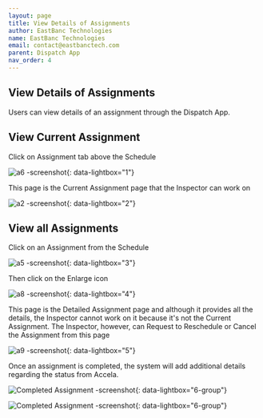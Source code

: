 ```yaml
---
layout: page
title: View Details of Assignments 
author: EastBanc Technologies
name: EastBanc Technologies
email: contact@eastbanctech.com
parent: Dispatch App
nav_order: 4
---
```


<section id="view-details-of-assignments" markdown="1">

# View Details of Assignments

Users can view details of an assignment through the Dispatch App.

<section id="view-current-assignment" markdown="1">

## View Current Assignment


Click on Assignment tab above the Schedule

![a6 -screenshot](../images/dispatch-app/da-assignment-view/view-current-assignment1.png){: data-lightbox="1"}

This page is the Current Assignment page that the Inspector can work on

![a2 -screenshot](../images/dispatch-app/da-assignment-view/view-current-assignment2.png){: data-lightbox="2"}
</section>

<section id="view-all-assignments" markdown="1">

## View all Assignments 

Click on an Assignment from the Schedule

![a5 -screenshot](../images/dispatch-app/da-assignment-view/view-all-assignments1.png){: data-lightbox="3"}

Then click on the Enlarge icon

![a8 -screenshot](../images/dispatch-app/da-assignment-view/view-all-assignments2.png){: data-lightbox="4"}

This page is the Detailed Assignment page and although it provides all the details, the Inspector cannot work on it because it's not the Current Assignment. The Inspector, however, can Request to Reschedule or Cancel the Assignment from this page

![a9 -screenshot](../images/dispatch-app/da-assignment-view/view-all-assignments3.png){: data-lightbox="5"}

Once an assignment is completed, the system will add additional details regarding the status from Accela. 

![Completed Assignment -screenshot](../images/dispatch-app/da-assignment-view/view-completed-assignment.png){: data-lightbox="6-group"}

![Completed Assignment -screenshot](../images/dispatch-app/da-assignment-view/view-completed-assignment1.png){: data-lightbox="6-group"}
</section>
</section>
